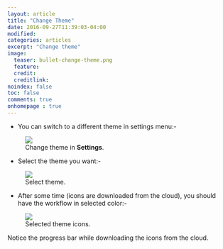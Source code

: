 ```yaml
---
layout: article
title: "Change Theme"
date: 2016-09-27T11:39:03-04:00
modified:
categories: articles
excerpt: "Change theme"
image:
  teaser: bullet-change-theme.png
  feature:
  credit: 
  creditlink:
noindex: false
toc: false
comments: true
onhomepage : true
---
```


* You can switch to a different theme in settings menu:-

<figure>
	<img src="{{ site.url }}/images/change-theme1.jpg">
	<figcaption>Change theme in <b>Settings</b>.</figcaption>
</figure>

* Select the theme you want:-

<figure>
	<img src="{{ site.url }}/images/change-theme2.jpg">
	<figcaption>Select theme.</figcaption>
</figure>

* After some time (icons are downloaded from the cloud), you should have the workflow in selected color:-

<figure>
	<img src="{{ site.url }}/images/change-theme3.jpg">
	<figcaption>Selected theme icons.</figcaption>
</figure>

Notice the progress bar while downloading the icons from the cloud.